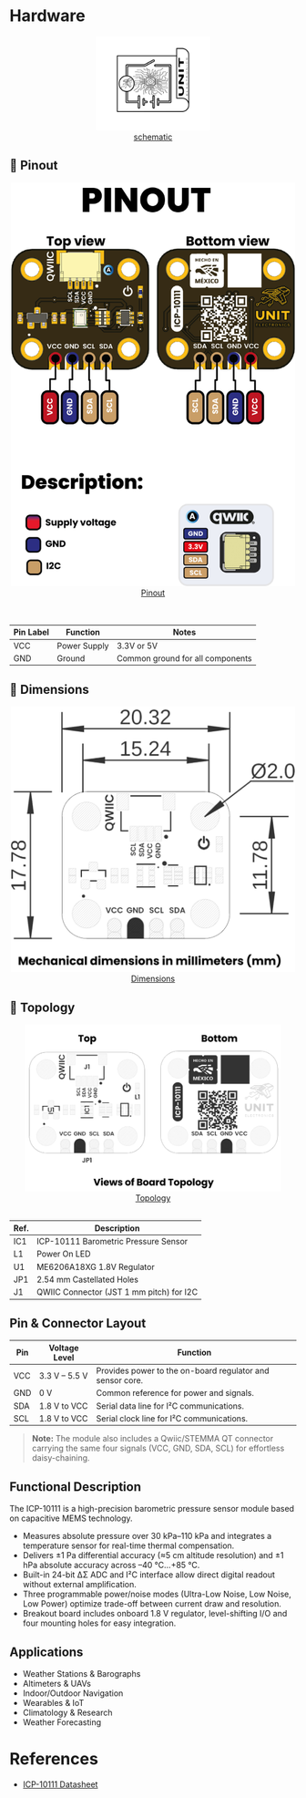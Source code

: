 # Hardware

<div align="center">
<a href="{{SCHEMATIC_PDF}}"><img src="resources/Schematics_icon.jpg?raw=false" width="200px"><br/>schematic</a>
</div>




## 🔌 Pinout

<div align="center">
    <a href="./unit_pinout_v_0_0_1_ue0094_icp10111_barometric_pressure_sensor_en.pdf"><img src="resources/unit_pinout_v_0_0_1_ue0094_icp10111_barometric_pressure_sensor_en.jpg" width="500px"><br/>Pinout</a>
    <br/>
    <br/>
    <br/>
    

| Pin Label | Function    | Notes                             |
|-----------|-------------|-----------------------------------|
| VCC       | Power Supply| 3.3V or 5V                       |
| GND       | Ground      | Common ground for all components  |

</div>

## 📏 Dimensions

<div align="center">
<a href="./resources/unit_dimension_v_1_0_0_icp10111_barometric_pressure_sensor.png"><img src="./resources/unit_dimension_v_1_0_0_icp10111_barometric_pressure_sensor.png" width="500px"><br/> Dimensions</a>
</div>

## 📃 Topology

<div align="center">
<a href="./resources/unit_topology_v_1_0_0_icp10111_barometric_pressure_sensor.png"><img src="./resources/unit_topology_v_1_0_0_icp10111_barometric_pressure_sensor.png" width="450px"><br/> Topology</a>
<br/>
<br/>

| Ref. | Description                              |
|------|------------------------------------------|
| IC1  | ICP-10111 Barometric Pressure Sensor    |
| L1   | Power On LED                             |
| U1   | ME6206A18XG 1.8V Regulator               | 
| JP1  | 2.54 mm Castellated Holes                |
| J1   | QWIIC Connector (JST 1 mm pitch) for I2C |

</div>



## Pin & Connector Layout
| Pin   | Voltage Level | Function                                                  |
|-------|---------------|-----------------------------------------------------------|
| VCC   | 3.3 V – 5.5 V | Provides power to the on-board regulator and sensor core. |
| GND   | 0 V           | Common reference for power and signals.                   |
| SDA   | 1.8 V to VCC  | Serial data line for I²C communications.                  |
| SCL   | 1.8 V to VCC  | Serial clock line for I²C communications.                 |

> **Note:** The module also includes a Qwiic/STEMMA QT connector carrying the same four signals (VCC, GND, SDA, SCL) for effortless daisy-chaining.


## Functional Description

The ICP-10111 is a high-precision barometric pressure sensor module based on capacitive MEMS technology.  
- Measures absolute pressure over 30 kPa–110 kPa and integrates a temperature sensor for real-time thermal compensation.  
- Delivers ±1 Pa differential accuracy (≈5 cm altitude resolution) and ±1 hPa absolute accuracy across –40 °C…+85 °C.  
- Built-in 24-bit ΔΣ ADC and I²C interface allow direct digital readout without external amplification.  
- Three programmable power/noise modes (Ultra-Low Noise, Low Noise, Low Power) optimize trade-off between current draw and resolution.  
- Breakout board includes onboard 1.8 V regulator, level-shifting I/O and four mounting holes for easy integration.


## Applications

- Weather Stations & Barographs
- Altimeters & UAVs
- Indoor/Outdoor Navigation
- Wearables & IoT
- Climatology & Research
- Weather Forecasting

# References

- [ICP-10111 Datasheet](https://product.tdk.com/system/files/dam/doc/product/sensor/pressure/capacitive-pressure/data_sheet/ds-000177-icp-10111-v1.3.pdf)